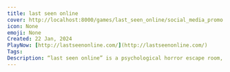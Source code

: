 ```yaml
---
title: last seen online
cover: http://localhost:8000/games/last_seen_online/social_media_promo.png
icon: None
emoji: None
Created: 22 Jan, 2024
PlayNow: [http://lastseenonline.com/](http://lastseenonline.com/)
Tags: 
Description: “last seen online” is a psychological horror escape room, based on early flash games. Look through someone's computer files. Solve puzzles and discover the secrets that lie within the computer.
---
```


